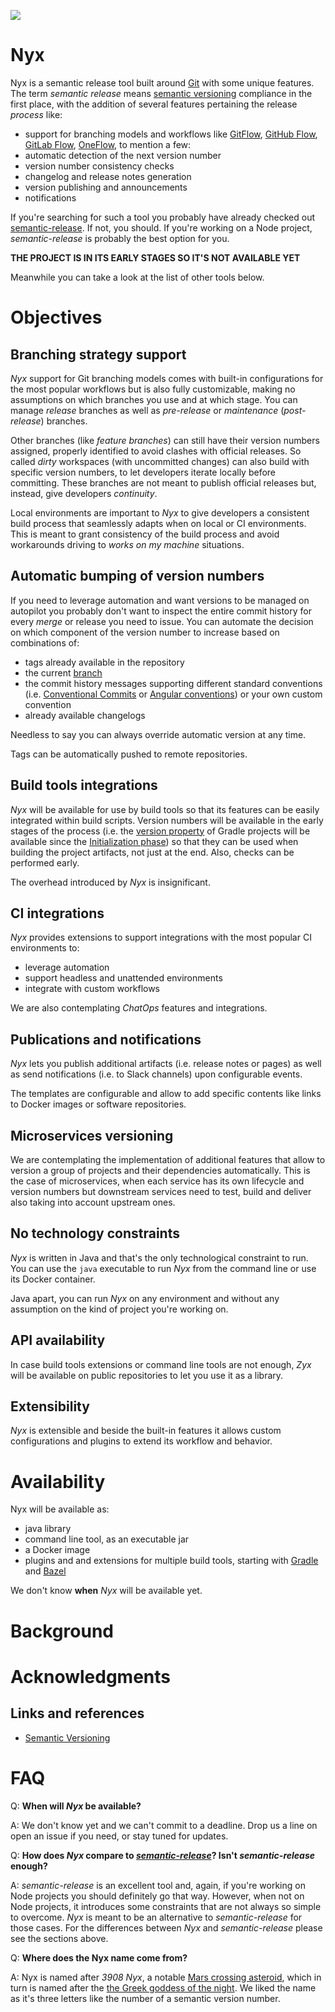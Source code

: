 ![](https://github.com/mooltiverse/nyx/workflows/build/badge.svg?branch=master)

# Nyx
Nyx is a semantic release tool built around [Git](https://git-scm.com/) with some unique features. The term *semantic release* means [semantic versioning](https://semver.org/) compliance in the first place, with the addition of several features pertaining the release *process* like:

* support for branching models and workflows like [GitFlow](https://nvie.com/posts/a-successful-git-branching-model/), [GitHub Flow](https://help.github.com/en/github/collaborating-with-issues-and-pull-requests/github-flow), [GitLab Flow](https://docs.gitlab.com/ee/topics/gitlab_flow.html), [OneFlow](https://www.endoflineblog.com/oneflow-a-git-branching-model-and-workflow), to mention a few:
* automatic detection of the next version number
* version number consistency checks
* changelog and release notes generation
* version publishing and announcements
* notifications

If you're searching for such a tool you probably have already checked out [semantic-release](https://github.com/semantic-release/semantic-release). If not, you should. If you're working on a Node project, *semantic-release* is probably the best option for you.

**THE PROJECT IS IN ITS EARLY STAGES SO IT'S NOT AVAILABLE YET**

Meanwhile you can take a look at the list of other tools below.

# Objectives

## Branching strategy support
*Nyx* support for Git branching models comes with built-in configurations for the most popular workflows but is also fully customizable, making no assumptions on which branches you use and at which stage. You can manage *release* branches as well as *pre-release* or *maintenance* (*post-release*) branches.

Other branches (like *feature branches*) can still have their version numbers assigned, properly identified to avoid clashes with official releases. So called *dirty* workspaces (with uncommitted changes) can also build with specific version numbers, to let developers iterate locally before committing. These branches are not meant to publish official releases but, instead, give developers *continuity*.

Local environments are important to *Nyx* to give developers a consistent build process that seamlessly adapts when on local or CI environments. This is meant to grant consistency of the build process and avoid workarounds driving to *works on my machine* situations.

## Automatic bumping of version numbers
If you need to leverage automation and want versions to be managed on autopilot you probably don't want to inspect the entire commit history for every *merge* or release you need to issue. You can automate the decision on which component of the version number to increase based on combinations of:
* tags already available in the repository
* the current [branch](https://git-scm.com/book/it/v2/Git-Branching-Basic-Branching-and-Merging)
* the commit history messages supporting different standard conventions (i.e. [Conventional Commits](https://www.conventionalcommits.org/) or [Angular conventions](https://github.com/angular/angular/blob/22b96b9/CONTRIBUTING.md#-commit-message-guidelines)) or your own custom convention
* already available changelogs

Needless to say you can always override automatic version at any time.

Tags can be automatically pushed to remote repositories.

## Build tools integrations
*Nyx* will be available for use by build tools so that its features can be easily integrated within build scripts. Version numbers will be available in the early stages of the process (i.e. the [version property](https://docs.gradle.org/current/userguide/writing_build_scripts.html#sec:standard_project_properties) of Gradle projects will be available since the [Initialization phase](https://docs.gradle.org/current/userguide/build_lifecycle.html)) so that they can be used when building the project artifacts, not just at the end. Also, checks can be performed early.

The overhead introduced by *Nyx* is insignificant.

## CI integrations
*Nyx* provides extensions to support integrations with the most popular CI environments to:
* leverage automation
* support headless and unattended environments
* integrate with custom workflows

We are also contemplating *ChatOps* features and integrations.

## Publications and notifications
*Nyx* lets you publish additional artifacts (i.e. release notes or pages) as well as send notifications (i.e. to Slack channels) upon configurable events.

The templates are configurable and allow to add specific contents like links to Docker images or software repositories.

## Microservices versioning
We are contemplating the implementation of additional features that allow to version a group of projects and their dependencies automatically. This is the case of microservices, when each service has its own lifecycle and version numbers but downstream services need to test, build and deliver also taking into account upstream ones.

## No technology constraints
*Nyx* is written in Java and that's the only technological constraint to run. You can use the `java` executable to run *Nyx* from the command line or use its Docker container.

Java apart, you can run *Nyx* on any environment and without any assumption on the kind of project you're working on.

## API availability
In case build tools extensions or command line tools are not enough, *Zyx* will be available on public repositories to let you use it as a library.

## Extensibility
*Nyx* is extensible and beside the built-in features it allows custom configurations and plugins to extend its workflow and behavior.

# Availability
Nyx will be available as:
* java library
* command line tool, as an executable jar
* a Docker image
* plugins and and extensions for multiple build tools, starting with [Gradle](https://gradle.org/) and [Bazel](https://bazel.build/)

We don't know **when** *Nyx* will be available yet.

# Background

# Acknowledgments

## Links and references
* [Semantic Versioning](https://semver.org/)

# FAQ

Q: **When will *Nyx* be available?**

A: We don't know yet and we can't commit to a deadline. Drop us a line on open an issue if you need, or stay tuned for updates.

Q: **How does *Nyx* compare to [*semantic-release*](https://github.com/semantic-release/semantic-release)? Isn't *semantic-release* enough?**

A: *semantic-release* is an excellent tool and, again, if you're working on Node projects you should definitely go that way. However, when not on Node projects, it introduces some constraints that are not always so simple to overcome. *Nyx* is meant to be an alternative to *semantic-release* for those cases. For the differences between *Nyx* and *semantic-release* please see the sections above.

Q: **Where does the Nyx name come from?**

A: Nyx is named after *3908 Nyx*, a notable [Mars crossing asteroid](https://en.wikipedia.org/wiki/3908_Nyx), which in turn is named after the [the Greek goddess of the night](https://en.wikipedia.org/wiki/Nyx). We liked the name as it's three letters like the number of a semantic version number.

